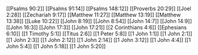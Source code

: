 [[Psalms 90:2]]
[[Psalms 91:14]]
[[Psalms 148:12]]
[[Proverbs 20:29]]
[[Joel 2:28]]
[[Zechariah 9:17]]
[[Matthew 11:27]]
[[Matthew 13:19]]
[[Matthew 13:38]]
[[Luke 10:22]]
[[John 8:19]]
[[John 8:54]]
[[John 14:7]]
[[John 14:9]]
[[John 16:3]]
[[John 17:3]]
[[John 17:21]]
[[2 Corinthians 4:6]]
[[Ephesians 6:10]]
[[1 Timothy 5:1]]
[[Titus 2:6]]
[[1 Peter 5:8]]
[[1 John 1:1]]
[[1 John 2:1]]
[[1 John 2:3]]
[[1 John 2:12]]
[[1 John 2:14]]
[[1 John 3:12]]
[[1 John 4:4]]
[[1 John 5:4]]
[[1 John 5:18]]
[[1 John 5:20]]
